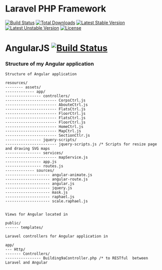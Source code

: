 # Laravel PHP Framework

[![Build Status](https://travis-ci.org/laravel/framework.svg)](https://travis-ci.org/laravel/framework)
[![Total Downloads](https://poser.pugx.org/laravel/framework/d/total.svg)](https://packagist.org/packages/laravel/framework)
[![Latest Stable Version](https://poser.pugx.org/laravel/framework/v/stable.svg)](https://packagist.org/packages/laravel/framework)
[![Latest Unstable Version](https://poser.pugx.org/laravel/framework/v/unstable.svg)](https://packagist.org/packages/laravel/framework)
[![License](https://poser.pugx.org/laravel/framework/license.svg)](https://packagist.org/packages/laravel/framework)


AngularJS [![Build Status](https://travis-ci.org/angular/angular.js.svg?branch=master)](https://travis-ci.org/angular/angular.js)
=========



### Structure of my Angular application
```
Structure of Angular application

resources/
-------- assets/
------------- app/
---------------- controllers/
----------------------- CorpsCtrl.js
----------------------- AbouteCtrl.js
----------------------- FlatsCtrl.js
----------------------- FloorCtrl.js
----------------------- FlatsCtrl.js
----------------------- FloorCtrl.js
----------------------- HomeCtrl.js
----------------------- MapCtrl.js
----------------------- SectionCtlr.js
---------------- jquery-scripts/
----------------------- jquery-scripts.js /* Scripts for resize page and draving SVG maps
---------------- services/
----------------------- mapService.js
---------------- app.js
---------------- routes.js
------------- sources/
-------------------- angular-animate.js
-------------------- angular-route.js
-------------------- angular.js
-------------------- jquery.js
-------------------- mask.js
-------------------- raphael.js
-------------------- scale.raphael.js


Views for Angular located in 

public/
------ templates/

Laravel controllers for Angular application in 

app/
--- Http/
------- Controllers/
---------------- Building9aController.php /* to RESTful  between Laravel and Angular

```

